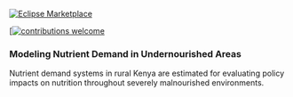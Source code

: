 
[![Eclipse Marketplace](https://img.shields.io/eclipse-marketplace/last-update/:name.svg)
](https://github.com/AJKappes/Nutrient_Demand/commits/master)

[[![contributions welcome](https://img.shields.io/badge/contributions-welcome-brightgreen.svg?style=flat)](https://github.com/AJKappes/Nutrient_Demand/issues)


### Modeling Nutrient Demand in Undernourished Areas

Nutrient demand systems in rural Kenya are estimated for evaluating policy impacts on nutrition throughout severely malnourished environments.
